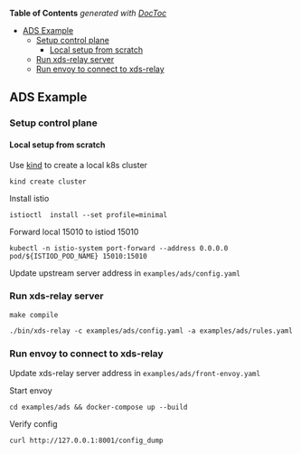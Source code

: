 <!-- START doctoc generated TOC please keep comment here to allow auto update -->
<!-- DON'T EDIT THIS SECTION, INSTEAD RE-RUN doctoc TO UPDATE -->
**Table of Contents**  *generated with [DocToc](https://github.com/thlorenz/doctoc)*

- [ADS Example](#ads-example)
  - [Setup control plane](#setup-control-plane)
    - [Local setup from scratch](#local-setup-from-scratch)
  - [Run xds-relay server](#run-xds-relay-server)
  - [Run envoy to connect to xds-relay](#run-envoy-to-connect-to-xds-relay)

<!-- END doctoc generated TOC please keep comment here to allow auto update -->

## ADS Example

### Setup control plane

#### Local setup from scratch

Use [kind](https://github.com/kubernetes-sigs/kind) to create a local k8s cluster

```
kind create cluster
```

Install istio

```
istioctl  install --set profile=minimal
```

Forward local 15010 to istiod 15010

```
kubectl -n istio-system port-forward --address 0.0.0.0 pod/${ISTIOD_POD_NAME} 15010:15010
```

Update upstream server address in `examples/ads/config.yaml`

### Run xds-relay server

```
make compile

./bin/xds-relay -c examples/ads/config.yaml -a examples/ads/rules.yaml
```

### Run envoy to connect to xds-relay

Update xds-relay server address in `examples/ads/front-envoy.yaml`

Start envoy

```
cd examples/ads && docker-compose up --build
```

Verify config

```
curl http://127.0.0.1:8001/config_dump
```